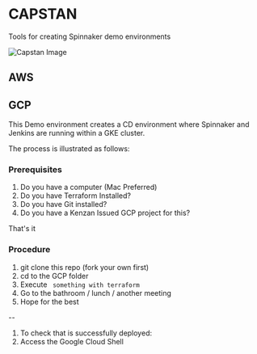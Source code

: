 # CAPSTAN
Tools for creating Spinnaker demo environments

![Capstan Image](https://upload.wikimedia.org/wikipedia/commons/thumb/e/ea/Star_of_India_capstan_1.JPG/320px-Star_of_India_capstan_1.JPG)




## AWS




## GCP

This Demo environment creates a CD environment where Spinnaker and Jenkins are running within a GKE cluster.

The process is illustrated as follows:




### Prerequisites

1. Do you have a computer (Mac Preferred)
1. Do you have Terraform Installed?
1. Do you have Git installed?
1. Do you have a Kenzan Issued GCP project for this?

That's it


### Procedure

1. git clone this repo (fork your own first)
1. cd to the GCP folder
1. Execute ` something with terraform`
1. Go to the bathroom / lunch / another meeting
1. Hope for the best

--

1. To check that is successfully deployed:
1. Access the Google Cloud Shell








